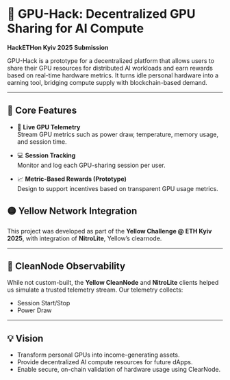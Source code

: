 # 🚀 GPU-Hack: Decentralized GPU Sharing for AI Compute

**HackETHon Kyiv 2025 Submission**

GPU-Hack is a prototype for a decentralized platform that allows users to share their GPU resources for distributed AI workloads and earn rewards based on real-time hardware metrics. It turns idle personal hardware into a earning tool, bridging compute supply with blockchain-based demand.

---

## 🎯 Core Features

- 📡 **Live GPU Telemetry**  
  Stream GPU metrics such as power draw, temperature, memory usage, and session time.

- 💻 **Session Tracking**  
  Monitor and log each GPU-sharing session per user.

- 📈 **Metric-Based Rewards (Prototype)**  
  Design to support incentives based on transparent GPU usage metrics.

## 🟡 Yellow Network Integration

This project was developed as part of the **Yellow Challenge @ ETH Kyiv 2025**, with integration of **NitroLite**, Yellow’s clearnode.

---

## 🧠 CleanNode Observability

While not custom-built, the **Yellow CleanNode** and **NitroLite** clients helped us simulate a trusted telemetry stream. Our telemetry collects:

- Session Start/Stop
- Power Draw

---

## 💡 Vision

- Transform personal GPUs into income-generating assets.
- Provide decentralized AI compute resources for future dApps.
- Enable secure, on-chain validation of hardware usage using ClearNode.
